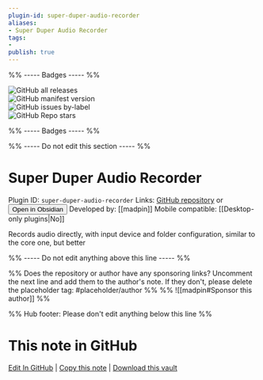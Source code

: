```yaml
---
plugin-id: super-duper-audio-recorder
aliases:
- Super Duper Audio Recorder
tags: 
- 
publish: true
---
```


%% ----- Badges ----- %%

![GitHub all releases](https://img.shields.io/github/downloads/madpin/super-duper-audio-recorder/total?color=573E7A&logo=github&style=for-the-badge)   
![GitHub manifest version](https://img.shields.io/github/manifest-json/v/madpin/super-duper-audio-recorder?color=573E7A&logo=github&style=for-the-badge)   
![GitHub issues by-label](https://img.shields.io/github/issues/madpin/super-duper-audio-recorder/help%20wanted?color=573E7A&logo=github&style=for-the-badge)   
![GitHub Repo stars](https://img.shields.io/github/stars/madpin/super-duper-audio-recorder?color=573E7A&logo=github&style=for-the-badge)

%% ----- Badges ----- %%

%% ----- Do not edit this section ----- %%

# Super Duper Audio Recorder

Plugin ID: `super-duper-audio-recorder`
Links: [GitHub repository](https://github.com/madpin/super-duper-audio-recorder) or [<button id=HH>Open in Obsidian</button>](obsidian://show-plugin?id=super-duper-audio-recorder)
Developed by: [[madpin]]
Mobile compatible: [[Desktop-only plugins|No]]

Records audio directly, with input device and folder configuration, similar to the core one, but better

%% ----- Do not edit anything above this line ----- %% 

%% Does the repository or author have any sponsoring links? Uncomment the next line and add them to the author's note. If they don't, please delete the placeholder tag: #placeholder/author %%
%% ![[madpin#Sponsor this author]] %%

%% Hub footer: Please don't edit anything below this line %%

# This note in GitHub

<span class="git-footer">[Edit In GitHub](https://github.dev/obsidian-community/obsidian-hub/blob/main/02%20-%20Community%20Expansions/02.05%20All%20Community%20Expansions/Plugins/super-duper-audio-recorder.md "git-hub-edit-note") | [Copy this note](https://raw.githubusercontent.com/obsidian-community/obsidian-hub/main/02%20-%20Community%20Expansions/02.05%20All%20Community%20Expansions/Plugins/super-duper-audio-recorder.md "git-hub-copy-note") | [Download this vault](https://github.com/obsidian-community/obsidian-hub/archive/refs/heads/main.zip "git-hub-download-vault") </span>
